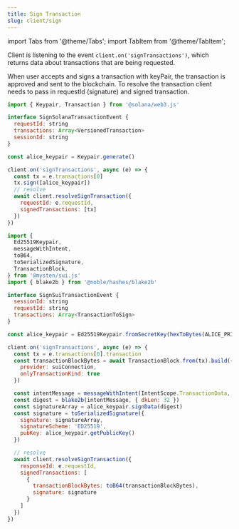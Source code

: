 ```yaml
---
title: Sign Transaction
slug: client/sign
---
```


import Tabs from '@theme/Tabs';
import TabItem from '@theme/TabItem';

Client is listening to the event `client.on('signTransactions')`, which returns data about transactions that are being requested.

When user accepts and signs a transaction with keyPair, the transaction is approved and sent to the blockchain.
To resolve the transaction client needs to pass in requestId (signature) and signed transaction.

<Tabs>

<TabItem value="Solana" label="Solana">

```js
import { Keypair, Transaction } from '@solana/web3.js'

interface SignSolanaTransactionEvent {
  requestId: string
  transactions: Array<VersionedTransaction>
  sessionId: string
}

const alice_keypair = Keypair.generate()

client.on('signTransactions', async (e) => {
  const tx = e.transactions[0]
  tx.sign([alice_keypair])
  // resolve
  await client.resolveSignTransaction({
    requestId: e.requestId,
    signedTransactions: [tx]
  })
})

```

</TabItem>

<TabItem value="SUI" label="SUI">

```js
import {
  Ed25519Keypair,
  messageWithIntent,
  toB64,
  toSerializedSignature,
  TransactionBlock,
} from '@mysten/sui.js'
import { blake2b } from '@noble/hashes/blake2b'

interface SignSuiTransactionEvent {
  sessionId: string
  requestId: string
  transactions: Array<TransactionToSign>
}

const alice_keypair = Ed25519Keypair.fromSecretKey(hexToBytes(ALICE_PRIVE_KEY))

client.on('signTransactions', async (e) => {
  const tx = e.transactions[0].transaction
  const transactionBlockBytes = await TransactionBlock.from(tx).build({
    provider: suiConnection,
    onlyTransactionKind: true
  })

  const intentMessage = messageWithIntent(IntentScope.TransactionData, transactionBlockBytes)
  const digest = blake2b(intentMessage, { dkLen: 32 })
  const signatureArray = alice_keypair.signData(digest)
  const signature = toSerializedSignature({
    signature: signatureArray,
    signatureScheme: 'ED25519',
    pubKey: alice_keypair.getPublicKey()
  })

  // resolve
  await client.resolveSignTransaction({
    responseId: e.requestId,
    signedTransactions: [
      {
        transactionBlockBytes: toB64(transactionBlockBytes),
        signature: signature
      }
    ]
  })
})
```

</TabItem>
</Tabs>

